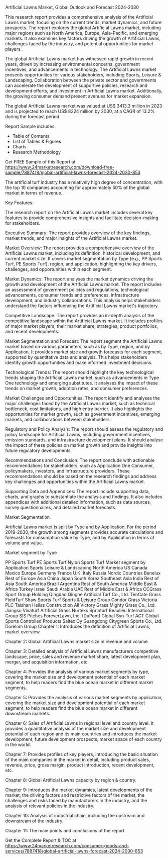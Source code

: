 Artificial Lawns Market, Global Outlook and Forecast 2024-2030

This research report provides a comprehensive analysis of the Artificial Lawns market, focusing on the current trends, market dynamics, and future prospects. The report explores the global Artificial Lawns market, including major regions such as North America, Europe, Asia-Pacific, and emerging markets. It also examines key factors driving the growth of Artificial Lawns, challenges faced by the industry, and potential opportunities for market players.

The global Artificial Lawns market has witnessed rapid growth in recent years, driven by increasing environmental concerns, government incentives, and advancements in technology. The Artificial Lawns market presents opportunities for various stakeholders, including Sports, Leisure & Landscaping. Collaboration between the private sector and governments can accelerate the development of supportive policies, research and development efforts, and investment in Artificial Lawns market. Additionally, the growing consumer demand present avenues for market expansion.

The global Artificial Lawns market was valued at US$ 3413.3 million in 2023 and is projected to reach US$ 8224 million by 2030, at a CAGR of 13.2% during the forecast period.

Report Sample includes:
- Table of Contents
- List of Tables & Figures
- Charts
- Research Methodology

Get FREE Sample of this Report at https://www.24marketresearch.com/download-free-sample/7887418/global-artificial-lawns-forecast-2024-2030-853

The artificial turf industry has a relatively high degree of concentration, with the top 10 companies accounting for approximately 50% of the global market in terms of revenue.

Key Features:

The research report on the Artificial Lawns market includes several key features to provide comprehensive insights and facilitate decision-making for stakeholders.

Executive Summary: The report provides overview of the key findings, market trends, and major insights of the Artificial Lawns market.

Market Overview: The report provides a comprehensive overview of the Artificial Lawns market, including its definition, historical development, and current market size. It covers market segmentation by Type (e.g., PP Sports Turf, PE Sports Turf), region, and application, highlighting the key drivers, challenges, and opportunities within each segment.

Market Dynamics: The report analyses the market dynamics driving the growth and development of the Artificial Lawns market. The report includes an assessment of government policies and regulations, technological advancements, consumer trends and preferences, infrastructure development, and industry collaborations. This analysis helps stakeholders understand the factors influencing the Artificial Lawns market's trajectory.

Competitive Landscape: The report provides an in-depth analysis of the competitive landscape within the Artificial Lawns market. It includes profiles of major market players, their market share, strategies, product portfolios, and recent developments.

Market Segmentation and Forecast: The report segment the Artificial Lawns market based on various parameters, such as by Type, region, and by Application. It provides market size and growth forecasts for each segment, supported by quantitative data and analysis. This helps stakeholders identify growth opportunities and make informed investment decisions.

Technological Trends: The report should highlight the key technological trends shaping the Artificial Lawns market, such as advancements in Type One technology and emerging substitutes. It analyses the impact of these trends on market growth, adoption rates, and consumer preferences.

Market Challenges and Opportunities: The report identify and analyses the major challenges faced by the Artificial Lawns market, such as technical bottleneck, cost limitations, and high entry barrier. It also highlights the opportunities for market growth, such as government incentives, emerging markets, and collaborations between stakeholders.

Regulatory and Policy Analysis: The report should assess the regulatory and policy landscape for Artificial Lawns, including government incentives, emission standards, and infrastructure development plans. It should analyse the impact of these policies on market growth and provide insights into future regulatory developments.

Recommendations and Conclusion: The report conclude with actionable recommendations for stakeholders, such as Application One Consumer, policymakers, investors, and infrastructure providers. These recommendations should be based on the research findings and address key challenges and opportunities within the Artificial Lawns market.

Supporting Data and Appendices: The report include supporting data, charts, and graphs to substantiate the analysis and findings. It also includes appendices with additional detailed information, such as data sources, survey questionnaires, and detailed market forecasts.

Market Segmentation

Artificial Lawns market is split by Type and by Application. For the period 2019-2030, the growth among segments provides accurate calculations and forecasts for consumption value by Type, and by Application in terms of volume and value.

Market segment by Type

PP Sports Turf
PE Sports Turf
Nylon Sports Turf
Market segment by Application
Sports
Leisure & Landscaping
North America
US
Canada
Mexico
Europe
Germany
France
U.K.
Italy
Russia
Nordic Countries
Benelux
Rest of Europe
Asia
China
Japan
South Korea
Southeast Asia
India
Rest of Asia
South America
Brazil
Argentina
Rest of South America
Middle East & Africa
Turkey
Israel
Saudi Arabia
UAE
Rest of Middle East & Africa
CCGrass
Sport Group Holding
Qingdao Qinghe Artificial Turf Co., Ltd.
TenCate Grass
FieldTurf
Shaw Sports Turf
Sports & Leisure Group
Condor Grass
Victoria PLC
Taishan
Hellas Construction
All Victory Grass
Mighty Grass Co., Ltd.
Jiangsu Vivaturf Artificial Grass
Nurteks
Sprinturf
Beaulieu International Group
SIS Pitches
ForeverLawn, Inc. (DuPont)
Global Syn-Turf
ACT Global Sports
Controlled Products
Saltex Oy
Guangdong Citygreen Sports Co., Ltd.
Dorelom Group
Chapter 1: Introduces the definition of Artificial Lawns, market overview.

Chapter 2: Global Artificial Lawns market size in revenue and volume.

Chapter 3: Detailed analysis of Artificial Lawns manufacturers competitive landscape, price, sales and revenue market share, latest development plan, merger, and acquisition information, etc.

Chapter 4: Provides the analysis of various market segments by type, covering the market size and development potential of each market segment, to help readers find the blue ocean market in different market segments.

Chapter 5: Provides the analysis of various market segments by application, covering the market size and development potential of each market segment, to help readers find the blue ocean market in different downstream markets.

Chapter 6: Sales of Artificial Lawns in regional level and country level. It provides a quantitative analysis of the market size and development potential of each region and its main countries and introduces the market development, future development prospects, market space of each country in the world.

Chapter 7: Provides profiles of key players, introducing the basic situation of the main companies in the market in detail, including product sales, revenue, price, gross margin, product introduction, recent development, etc.

Chapter 8: Global Artificial Lawns capacity by region & country.

Chapter 9: Introduces the market dynamics, latest developments of the market, the driving factors and restrictive factors of the market, the challenges and risks faced by manufacturers in the industry, and the analysis of relevant policies in the industry.

Chapter 10: Analysis of industrial chain, including the upstream and downstream of the industry.

Chapter 11: The main points and conclusions of the report.

Get the Complete Report & TOC at https://www.24marketresearch.com/consumer-goods-and-services/7887418/global-artificial-lawns-forecast-2024-2030-853
